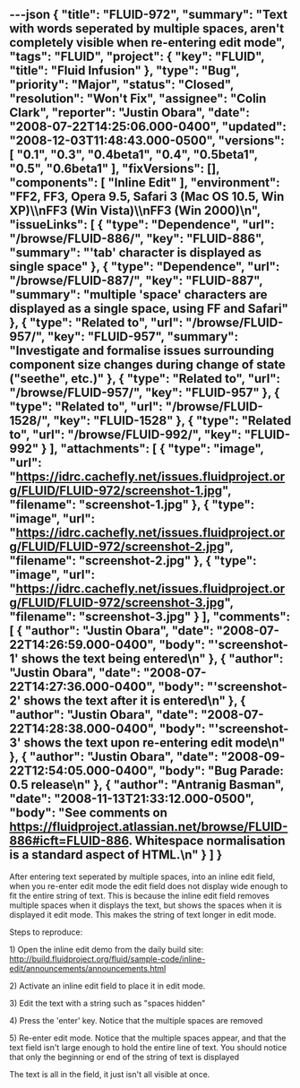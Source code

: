 ---json
{
  "title": "FLUID-972",
  "summary": "Text with words seperated by multiple spaces, aren't completely  visible when re-entering edit mode",
  "tags": "FLUID",
  "project": {
    "key": "FLUID",
    "title": "Fluid Infusion"
  },
  "type": "Bug",
  "priority": "Major",
  "status": "Closed",
  "resolution": "Won't Fix",
  "assignee": "Colin Clark",
  "reporter": "Justin Obara",
  "date": "2008-07-22T14:25:06.000-0400",
  "updated": "2008-12-03T11:48:43.000-0500",
  "versions": [
    "0.1",
    "0.3",
    "0.4beta1",
    "0.4",
    "0.5beta1",
    "0.5",
    "0.6beta1"
  ],
  "fixVersions": [],
  "components": [
    "Inline Edit"
  ],
  "environment": "FF2, FF3, Opera 9.5, Safari 3 (Mac OS 10.5, Win XP)\\\nFF3 (Win Vista)\\\nFF3 (Win 2000)\n",
  "issueLinks": [
    {
      "type": "Dependence",
      "url": "/browse/FLUID-886/",
      "key": "FLUID-886",
      "summary": "'tab' character is displayed as single space"
    },
    {
      "type": "Dependence",
      "url": "/browse/FLUID-887/",
      "key": "FLUID-887",
      "summary": "multiple 'space' characters are displayed as a single space, using FF and Safari"
    },
    {
      "type": "Related to",
      "url": "/browse/FLUID-957/",
      "key": "FLUID-957",
      "summary": "Investigate and formalise issues surrounding component size changes during change of state (\"seethe\", etc.)"
    },
    {
      "type": "Related to",
      "url": "/browse/FLUID-957/",
      "key": "FLUID-957"
    },
    {
      "type": "Related to",
      "url": "/browse/FLUID-1528/",
      "key": "FLUID-1528"
    },
    {
      "type": "Related to",
      "url": "/browse/FLUID-992/",
      "key": "FLUID-992"
    }
  ],
  "attachments": [
    {
      "type": "image",
      "url": "https://idrc.cachefly.net/issues.fluidproject.org/FLUID/FLUID-972/screenshot-1.jpg",
      "filename": "screenshot-1.jpg"
    },
    {
      "type": "image",
      "url": "https://idrc.cachefly.net/issues.fluidproject.org/FLUID/FLUID-972/screenshot-2.jpg",
      "filename": "screenshot-2.jpg"
    },
    {
      "type": "image",
      "url": "https://idrc.cachefly.net/issues.fluidproject.org/FLUID/FLUID-972/screenshot-3.jpg",
      "filename": "screenshot-3.jpg"
    }
  ],
  "comments": [
    {
      "author": "Justin Obara",
      "date": "2008-07-22T14:26:59.000-0400",
      "body": "'screenshot-1' shows the text being entered\n"
    },
    {
      "author": "Justin Obara",
      "date": "2008-07-22T14:27:36.000-0400",
      "body": "'screenshot-2' shows the text after it is entered\n"
    },
    {
      "author": "Justin Obara",
      "date": "2008-07-22T14:28:38.000-0400",
      "body": "'screenshot-3' shows the text upon re-entering edit mode\n"
    },
    {
      "author": "Justin Obara",
      "date": "2008-09-22T12:54:05.000-0400",
      "body": "Bug Parade: 0.5 release\n"
    },
    {
      "author": "Antranig Basman",
      "date": "2008-11-13T21:33:12.000-0500",
      "body": "See comments on <https://fluidproject.atlassian.net/browse/FLUID-886#icft=FLUID-886>. Whitespace normalisation is a standard aspect of HTML.\n"
    }
  ]
}
---
After entering text seperated by multiple spaces, into an inline edit field, when you re-enter edit mode the edit field does not display wide enough to fit the entire string of text. This is because the inline edit field removes multiple spaces when it displays the text, but shows the spaces when it is displayed it edit mode. This makes the string of text longer in edit mode.

Steps to reproduce:

1\) Open the inline edit demo from the daily build site:\
<http://build.fluidproject.org/fluid/sample-code/inline-edit/announcements/announcements.html>

2\) Activate an inline edit field to place it in  edit mode.

3\) Edit the text with a string such as "spaces                      hidden"

4\) Press the 'enter' key. Notice that the multiple spaces are removed

5\) Re-enter edit mode. Notice that the multiple spaces appear, and that the text field isn't large enough to hold the entire line of text. You should notice that only the beginning or end of the string of text is displayed

The text is all in the field, it just isn't all visible at once.&#x20;

        